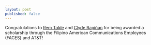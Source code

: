 ```yaml
---
layout: post
published: false
---
```

Congratulations to [Rem Talde](https://www.facebook.com/rem.talde) and [Clyde Rapiñan](https://www.facebook.com/clydebaron.rap1nan) for being awarded a scholarship through the Filipino American Communications Employees (FACES) and AT&T!